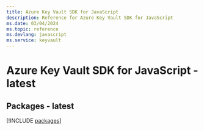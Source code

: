 ```yaml
---
title: Azure Key Vault SDK for JavaScript
description: Reference for Azure Key Vault SDK for JavaScript
ms.date: 03/04/2024
ms.topic: reference
ms.devlang: javascript
ms.service: keyvault
---
```

# Azure Key Vault SDK for JavaScript - latest
## Packages - latest
[!INCLUDE [packages](key-vault-index.md)]